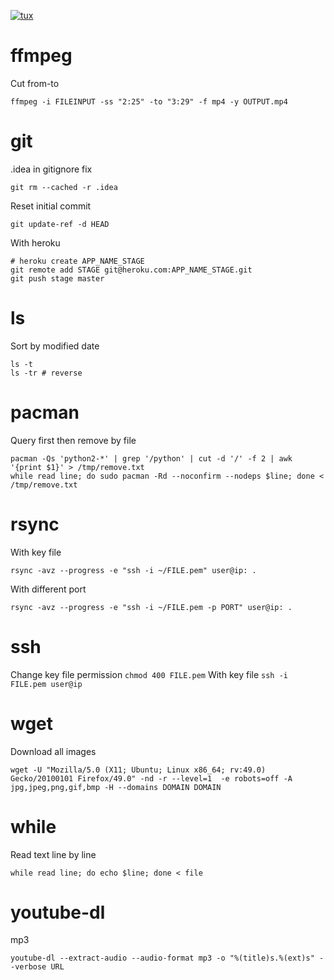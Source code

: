 [![tux](http://files.softicons.com/download/system-icons/tux-penguin-icons-by-yellow-icon/png/128/Penguin_2.png)]()

# ffmpeg
Cut from-to
```
ffmpeg -i FILEINPUT -ss "2:25" -to "3:29" -f mp4 -y OUTPUT.mp4
```

# git
.idea in gitignore fix
```
git rm --cached -r .idea
```
Reset initial commit
```
git update-ref -d HEAD
```
With heroku
```
# heroku create APP_NAME_STAGE
git remote add STAGE git@heroku.com:APP_NAME_STAGE.git
git push stage master
```

# ls
Sort by modified date
```
ls -t
ls -tr # reverse
```

# pacman
Query first then remove by file
```
pacman -Qs 'python2-*' | grep '/python' | cut -d '/' -f 2 | awk '{print $1}' > /tmp/remove.txt
while read line; do sudo pacman -Rd --noconfirm --nodeps $line; done < /tmp/remove.txt
```

# rsync
With key file
```
rsync -avz --progress -e "ssh -i ~/FILE.pem" user@ip: .
```
With different port
```
rsync -avz --progress -e "ssh -i ~/FILE.pem -p PORT" user@ip: .
```

# ssh
Change key file permission
`chmod 400 FILE.pem`
With key file
`ssh -i FILE.pem user@ip`

# wget
Download all images
```
wget -U "Mozilla/5.0 (X11; Ubuntu; Linux x86_64; rv:49.0) Gecko/20100101 Firefox/49.0" -nd -r --level=1  -e robots=off -A jpg,jpeg,png,gif,bmp -H --domains DOMAIN DOMAIN
```

# while
Read text line by line
```
while read line; do echo $line; done < file
```

# youtube-dl
mp3
```
youtube-dl --extract-audio --audio-format mp3 -o "%(title)s.%(ext)s" --verbose URL
```
